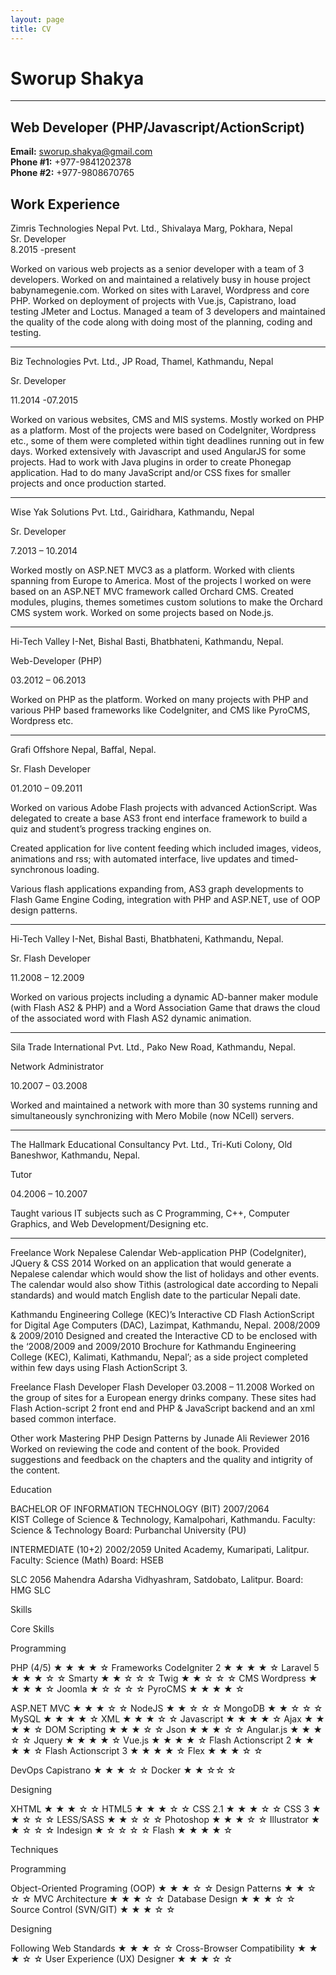 ```yaml
---
layout: page
title: CV
---
```


# Sworup Shakya

---

Web Developer (PHP/Javascript/ActionScript)
---


**Email:** [sworup.shakya@gmail.com](mailto:sworup.shakya@gmail.com)  
**Phone #1:** +977-9841202378  
**Phone #2:** +977-9808670765

## Work Experience


Zimris Technologies Nepal Pvt. Ltd., Shivalaya Marg, Pokhara, Nepal  
Sr. Developer  
8.2015 -present

Worked on various web projects as a senior developer with a team of 3 developers. Worked on and maintained a relatively busy in house project babynamegenie.com. Worked on sites with Laravel, Wordpress and core PHP. Worked on deployment of projects with Vue.js, Capistrano, load testing JMeter and Loctus. Managed a team of 3 developers and maintained the quality of the code along with doing most of the planning, coding and testing.

---

Biz Technologies Pvt. Ltd., JP Road, Thamel, Kathmandu, Nepal

Sr. Developer

11.2014 -07.2015

Worked on various websites, CMS and MIS systems. Mostly worked on PHP as a platform. Most of the projects were based on CodeIgniter, Wordpress etc., some of them were completed within tight deadlines running out in few days. Worked extensively with Javascript and used AngularJS for some projects. Had to work with Java plugins in order to create Phonegap application. Had to do many JavaScript and/or CSS fixes for smaller projects and once production started.

---

Wise Yak Solutions Pvt. Ltd., Gairidhara, Kathmandu, Nepal

Sr. Developer

7.2013 – 10.2014

Worked mostly on ASP.NET MVC3 as a platform. Worked with clients spanning from Europe to America. Most of the projects I worked on were based on an ASP.NET MVC framework called Orchard CMS. Created modules, plugins, themes sometimes custom solutions to make the Orchard CMS system work. Worked on some projects based on Node.js. 

---

Hi-Tech Valley I-Net, Bishal Basti, Bhatbhateni, Kathmandu, Nepal.

Web-Developer (PHP)

03.2012 – 06.2013

Worked on PHP as the platform. Worked on many projects with PHP and various PHP based frameworks like CodeIgniter, and CMS like PyroCMS, Wordpress etc.

---

Grafi Offshore Nepal, Baffal, Nepal. 

Sr. Flash Developer

01.2010 – 09.2011

Worked on various Adobe Flash projects with advanced ActionScript. Was delegated to create a base AS3 front end interface framework to build a quiz and student’s progress tracking engines on.

Created application for live content feeding which included images, videos, animations and rss; with automated interface, live updates and timed-synchronous loading.

Various flash applications expanding from, AS3 graph developments to Flash Game Engine Coding, integration with PHP and ASP.NET, use of OOP design patterns.

---

Hi-Tech Valley I-Net, Bishal Basti, Bhatbhateni, Kathmandu, Nepal.

Sr. Flash Developer

11.2008 – 12.2009

Worked on various projects including a dynamic AD-banner maker module (with Flash AS2 & PHP) and a Word Association Game that draws the cloud of the associated word with Flash AS2 dynamic animation.

---

Sila Trade International Pvt. Ltd., Pako New Road, Kathmandu, Nepal.

Network Administrator

10.2007 – 03.2008

Worked and maintained a network with more than 30 systems running and simultaneously synchronizing with Mero Mobile (now NCell) servers.

---

The Hallmark Educational Consultancy Pvt. Ltd., Tri-Kuti Colony, Old Baneshwor, Kathmandu, Nepal.

 Tutor

04.2006 – 10.2007

Taught various IT subjects such as C Programming, C++, Computer Graphics, and Web Development/Designing etc.

---

Freelance Work
		Nepalese Calendar Web-application
		PHP (CodeIgniter), JQuery & CSS
		2014
Worked on an application that would generate a Nepalese calendar which would show the list of holidays and other events. The calendar would also show Tithis (astrological date according to Nepali standards) and would match English date to the particular Nepali date.

Kathmandu Engineering College (KEC)’s Interactive CD
Flash ActionScript for Digital Age Computers (DAC), Lazimpat, Kathmandu, Nepal.
2008/2009 & 2009/2010
Designed and created the Interactive CD to be enclosed with the ‘2008/2009 and 2009/2010 Brochure for Kathmandu Engineering College (KEC), Kalimati, Kathmandu, Nepal’; as a side project completed within few days using Flash ActionScript 3.

Freelance Flash Developer
Flash Developer
03.2008 – 11.2008
Worked on the group of sites for a European energy drinks company. These sites had Flash Action-script 2 front end and PHP & JavaScript backend and an xml based common interface.

Other work
Mastering PHP Design Patterns by Junade Ali
Reviewer
2016
Worked on reviewing the code and content of the book. Provided suggestions and feedback on the chapters and the quality and intigrity of the content.


 
Education

BACHELOR OF INFORMATION TECHNOLOGY (BIT)
2007/2064  
KIST College of Science & Technology, Kamalpohari, Kathmandu.
Faculty: Science & Technology
Board: Purbanchal University (PU)

INTERMEDIATE (10+2) 
2002/2059 
United Academy, Kumaripati, Lalitpur.
Faculty: Science (Math)
Board: HSEB

SLC
2056
Mahendra Adarsha Vidhyashram, Satdobato, Lalitpur.
Board: HMG SLC


Skills

 
Core Skills

Programming

PHP (4/5)			★ ★ ★ ★ ☆
Frameworks
CodeIgniter 2		★ ★ ★ ★ ☆
Laravel 5		★ ★ ★ ☆ ☆
Smarty			★ ★ ☆ ☆ ☆
Twig			★ ★ ☆ ☆ ☆
CMS
	Wordpress		★ ★ ★ ★ ☆
Joomla			★ ☆ ☆ ☆ ☆
PyroCMS		★ ★ ★ ★ ☆

ASP.NET MVC		★ ★ ★ ☆ ☆
NodeJS			★ ★ ☆ ☆ ☆
MongoDB			★ ★ ☆ ☆ ☆
MySQL			★ ★ ★ ★ ☆
XML				★ ★ ★ ☆ ☆
Javascript			★ ★ ★ ★ ☆
Ajax				★ ★ ★ ★ ☆
DOM Scripting		★ ★ ★ ☆ ☆
Json				★ ★ ★ ☆ ☆
Angular.js			★ ★ ★ ☆ ☆
Jquery				★ ★ ★ ★ ☆
Vue.js				★ ★ ★ ★ ☆
Flash Actionscript 2		★ ★ ★ ★ ☆
Flash Actionscript 3		★ ★ ★ ★ ☆
Flex				★ ★ ★ ☆ ☆

DevOps
Capistrano			★ ★ ★ ☆ ☆
Docker			★ ★ ☆☆ ☆


Designing

XHTML				★ ★ ★ ☆ ☆
HTML5				★ ★ ★ ☆ ☆
CSS 2.1				★ ★ ★ ☆ ☆
CSS 3					★ ★ ☆ ☆ ☆
LESS/SASS				★ ★ ☆ ☆ ☆
Photoshop				★ ★ ★ ☆ ☆
Illustrator				★ ★ ☆ ☆ ☆
Indesign				★ ☆ ☆ ☆ ☆
Flash					★ ★ ★ ★ ☆












Techniques

Programming

Object-Oriented Programing (OOP)	★ ★ ★ ☆ ☆
Design Patterns				★ ★ ☆ ☆ ☆
MVC Architecture			★ ★ ★ ☆ ☆
Database Design			★ ★ ★ ☆ ☆
Source Control (SVN/GIT) 		★ ★ ★ ☆ ☆

Designing

Following Web Standards		★ ★ ★ ☆ ☆
Cross-Browser Compatibility		★ ★ ★ ☆ ☆
User Experience (UX) Designer		★ ★ ★ ☆ ☆



 
 

